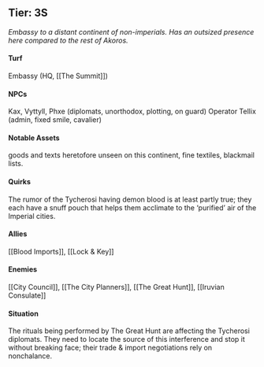 ---
---

## Tier: 3S
*Embassy to a distant continent of non-imperials. Has an outsized presence here compared to the rest of Akoros.*

#### **Turf**
Embassy (HQ, [[The Summit]])

#### **NPCs**
Kax, Vyttyll, Phxe (diplomats, unorthodox, plotting, on guard) Operator Tellix (admin, fixed smile, cavalier)

#### **Notable Assets**
goods and texts heretofore unseen on this continent, fine textiles, blackmail lists.

#### **Quirks**
The rumor of the Tycherosi having demon blood is at least partly true; they each have a snuff pouch that helps them acclimate to the ‘purified’ air of the Imperial cities.

#### **Allies**
[[Blood Imports]], [[Lock & Key]]

#### **Enemies**
[[City Council]], [[The City Planners]], [[The Great Hunt]], [[Iruvian Consulate]]

#### **Situation**
The rituals being performed by The Great Hunt are affecting the Tycherosi diplomats. They need to locate the source of this interference and stop it without breaking face; their trade & import negotiations rely on nonchalance.